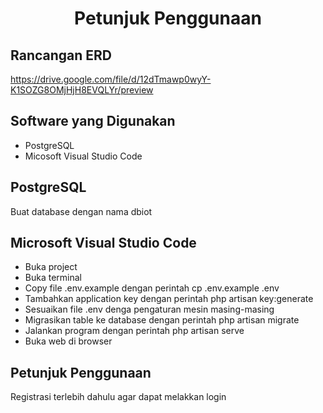 <h1 align="center">Petunjuk Penggunaan</h1>

## Rancangan ERD

https://drive.google.com/file/d/12dTmawp0wyY-K1SOZG8OMjHjH8EVQLYr/preview

## Software yang Digunakan

- PostgreSQL
- Micosoft Visual Studio Code

## PostgreSQL

Buat database dengan nama dbiot

## Microsoft Visual Studio Code

- Buka project
- Buka terminal
- Copy file .env.example dengan perintah cp .env.example .env
- Tambahkan application key dengan perintah php artisan key:generate
- Sesuaikan file .env denga pengaturan mesin masing-masing
- Migrasikan table ke database dengan perintah php artisan migrate
- Jalankan program dengan perintah php artisan serve
- Buka web di browser

## Petunjuk Penggunaan

Registrasi terlebih dahulu agar dapat melakkan login

